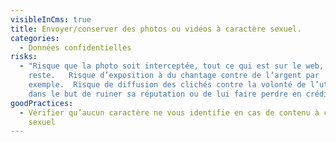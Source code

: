 ```yaml
---
visibleInCms: true
title: Envoyer/conserver des photos ou vidéos à caractère sexuel.
categories:
  - Données confidentielles
risks:
  - "Risque que la photo soit interceptée, tout ce qui est sur le web,
    reste.   Risque d’exposition à du chantage contre de l’argent par
    exemple.  Risque de diffusion des clichés contre la volonté de l’utilisateur
    dans le but de ruiner sa réputation ou de lui faire perdre en crédibilité. "
goodPractices:
  - Vérifier qu’aucun caractère ne vous identifie en cas de contenu à caractère
    sexuel
---
```

